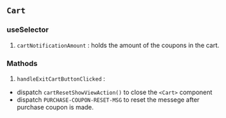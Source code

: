 ## `Cart`

### useSelector

1. `cartNotificationAmount` : holds the amount of the coupons in the cart.

### Mathods

1. `handleExitCartButtonClicked` :

- dispatch `cartResetShowViewAction()` to close the `<Cart>` component
- dispatch `PURCHASE-COUPON-RESET-MSG` to reset the messege after purchase coupon is made.
